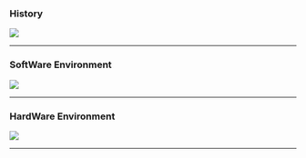 <h3>History</h3>
<image src="https://github.com/EM-PROJECT-ORG-Funrest/EM_Module_Test/assets/102271645/20029bcf-6e02-4f49-94bc-5ab277e5dca6"></image>
<hr/>

<h3>SoftWare Environment</h3>
<image src="https://github.com/EM-PROJECT-ORG-Funrest/EM_Module_Test/assets/102271645/fc614af5-ab78-4089-a192-a1d27790f254"></image>
<hr/>

<h3>HardWare Environment</h3>
<image src="https://github.com/EM-PROJECT-ORG-Funrest/EM_Module_Test/assets/102271645/f6f255ad-35db-4675-987e-413e6390a6cf"></image>
<hr/>
